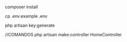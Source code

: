 composer install

cp .env.example .env

php artisan key:generate






//COMANDOS
php artisan make:controller HomeController